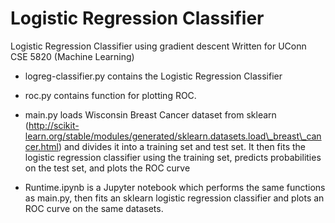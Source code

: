 # Logistic Regression Classifier

Logistic Regression Classifier using gradient descent
Written for UConn CSE 5820 (Machine Learning)

- logreg\-classifier.py contains the Logistic Regression Classifier

- roc.py contains function for plotting ROC.

- main.py loads Wisconsin Breast Cancer dataset from sklearn (http://scikit-learn.org/stable/modules/generated/sklearn.datasets.load\_breast\_cancer.html) and divides it into a training set and test set. It then fits the logistic regression classifier using the training set, predicts probabilities on the test set, and plots the ROC curve

- Runtime.ipynb is a Jupyter notebook which performs the same functions as main.py, then fits an sklearn logistic regression classifier and plots an ROC curve on the same datasets.
